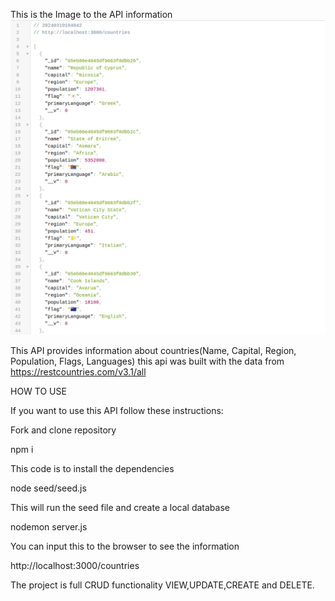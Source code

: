This is the Image to the API information
![Alt text](<Screenshot from 2024-03-10 16-48-52.png>)


This API provides information about countries(Name, Capital, Region, Population, Flags, Languages) this api was built with the data from https://restcountries.com/v3.1/all

HOW TO USE

If you want to use this API follow these instructions:

Fork and clone repository

npm i

This code is to install the dependencies 

node seed/seed.js

This will run the seed file and create a local database

nodemon server.js

You can input this to the browser to see the information

http://localhost:3000/countries


The project is full CRUD functionality VIEW,UPDATE,CREATE and DELETE.


